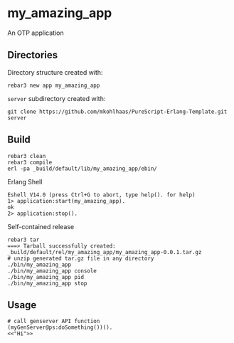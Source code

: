 my_amazing_app
=====

An OTP application

Directories
-----------

Directory structure created with:
```shell
rebar3 new app my_amazing_app
```

`server` subdirectory created with:
```shell
git clone https://github.com/mkohlhaas/PureScript-Erlang-Template.git server
```

Build
-----

```shell
rebar3 clean
rebar3 compile
erl -pa _build/default/lib/my_amazing_app/ebin/
```

Erlang Shell
```
Eshell V14.0 (press Ctrl+G to abort, type help(). for help)
1> application:start(my_amazing_app).
ok
2> application:stop().
```

Self-contained release
```
rebar3 tar
===> Tarball successfully created: _build/default/rel/my_amazing_app/my_amazing_app-0.0.1.tar.gz
# unzip generated tar.gz file in any directory
./bin/my_amazing_app
./bin/my_amazing_app console
./bin/my_amazing_app pid
./bin/my_amazing_app stop
```

Usage
-----

```shell
# call genserver API function
(myGenServer@ps:doSomething())().
<<"Hi">>
```
